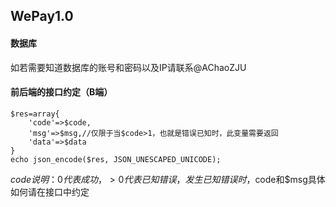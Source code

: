 ## WePay1.0

#### 数据库

如若需要知道数据库的账号和密码以及IP请联系@AChaoZJU

#### 前后端的接口约定（B端）

```
$res=array{
    'code'=>$code,
    'msg'=>$msg,//仅限于当$code>1，也就是错误已知时，此变量需要返回
    'data'=>$data
}
echo json_encode($res, JSON_UNESCAPED_UNICODE);
```

$code说明：0代表成功，>0代表已知错误，发生已知错误时，$code和$msg具体如何请在接口中约定